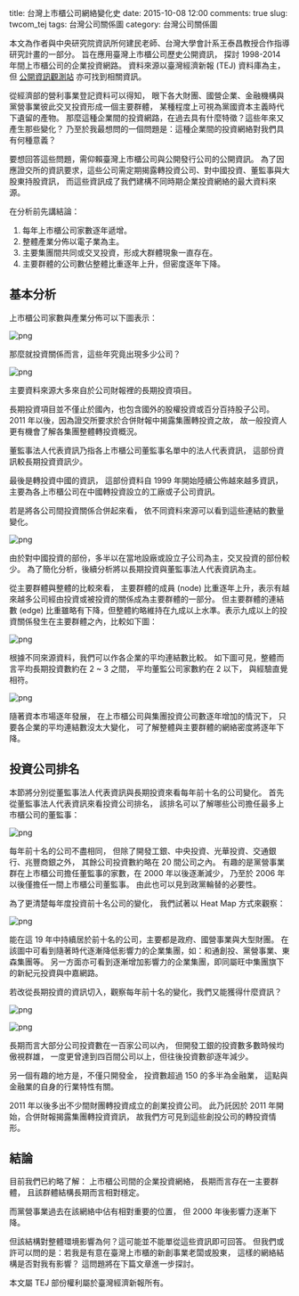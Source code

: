 title: 台灣上市櫃公司網絡變化史
date: 2015-10-08 12:00
comments: true
slug: twcom_tej
tags: 台灣公司關係圖
category: 台灣公司關係圖


本文為作者與中央研究院資訊所何建民老師、台灣大學會計系王泰昌教授合作指導研究計畫的一部分。
旨在應用臺灣上市櫃公司歷史公開資訊，
探討 1998-2014 年間上市櫃公司的企業投資網路。
資料來源以臺灣經濟新報 (TEJ) 資料庫為主，
但 <a href="http://www.mops.com.tw">公開資訊觀測站</a> 亦可找到相關資訊。

從經濟部的營利事業登記資料可以得知，
眼下各大財團、國營企業、金融機構與黨營事業彼此交叉投資形成一個主要群體，
某種程度上可視為黨國資本主義時代下遺留的產物。
那麼這種企業間的投資網路，在過去具有什麼特徵？這些年來又產生那些變化？
乃至於我最想問的一個問題是：這種企業間的投資網絡對我們具有何種意義？

要想回答這些問題，需仰賴臺灣上市櫃公司與公開發行公司的公開資訊。
為了因應證交所的資訊要求，這些公司需定期揭露轉投資公司、對中國投資、董監事與大股東持股資訊，
而這些資訊成了我們建構不同時期企業投資網絡的最大資料來源。


在分析前先講結論：

1. 每年上市櫃公司家數逐年遞增。
2. 整體產業分佈以電子業為主。
3. 主要集團間共同或交叉投資，形成大群體現象一直存在。
4. 主要群體的公司數佔整體比重逐年上升，但密度逐年下降。 


## 基本分析

上市櫃公司家數與產業分佈可以下圖表示：

![png]({filename}/images/twcom_tej_files/indNewList.png)


那麼就投資關係而言，這些年究竟出現多少公司？


![png]({filename}/images/twcom_tej_files/yrNode.png)


主要資料來源大多來自於公司財報裡的長期投資項目。

長期投資項目並不僅止於國內，也包含國外的股權投資或百分百持股子公司。
2011 年以後，因為證交所要求於合併財報中揭露集團轉投資之故，
故一般投資人更有機會了解各集團整體轉投資概況。

董監事法人代表資訊乃指各上市櫃公司董監事名單中的法人代表資訊，
這部份資訊較長期投資資訊少。

最後是轉投資中國的資訊，
這部份資料自 1999 年開始陸續公佈越來越多資訊，
主要為各上市櫃公司在中國轉投資設立的工廠或子公司資訊。


若是將各公司間投資關係合併起來看，
依不同資料來源可以看到這些連結的數量變化。

![png]({filename}/images/twcom_tej_files/yrEdge.png)


由於對中國投資的部份，多半以在當地設廠或設立子公司為主，交叉投資的部份較少。
為了簡化分析，後續分析將以長期投資與董監事法人代表資訊為主。

從主要群體與整體的比較來看，
主要群體的成員 (node) 比重逐年上升，表示有越來越多公司經由投資或被投資的關係成為主要群體的一部分。
但主要群體的連結數 (edge) 比重雖略有下降，但整體約略維持在九成以上水準。表示九成以上的投資關係發生在主要群體之內，比較如下圖：

![png]({filename}/images/twcom_tej_files/yrRatio1.png)


根據不同來源資料，我們可以作各企業的平均連結數比較。
如下圖可見，整體而言平均長期投資數約在 2 ~ 3 之間，
平均董監公司家數約在 2 以下，
與經驗直覺相符。

![png]({filename}/images/twcom_tej_files/avgdeg.source.png)


隨著資本市場逐年發展，
在上市櫃公司與集團投資公司數逐年增加的情況下，
只要各企業的平均連結數沒太大變化，
可了解整體與主要群體的網絡密度將逐年下降。


## 投資公司排名

本節將分別從董監事法人代表資訊與長期投資來看每年前十名的公司變化。
首先從董監事法人代表資訊來看投資公司排名，
該排名可以了解哪些公司擔任最多上市櫃公司的董監事：

![png]({filename}/images/twcom_tej_files/yr.out_deg1.Board.png)


每年前十名的公司不盡相同，
但除了開發工銀、中央投資、光華投資、交通銀行、兆豐商銀之外，
其餘公司投資數約略在 20 間公司之內。
有趣的是黨營事業群在上市櫃公司擔任董監事的家數，在 2000 年以後逐漸減少，
乃至於 2006 年以後僅擔任一間上市櫃公司董監事。
由此也可以見到政黨輪替的必要性。

為了更清楚每年度投資前十名公司的變化，
我們試著以 Heat Map 方式來觀察：

![png]({filename}/images/twcom_tej_files/out_deg1.mat.Board.png)


能在這 19 年中持續居於前十名的公司，主要都是政府、國營事業與大型財團。
在該圖中可看到隨著時代逐漸降低影響力的企業集團，如：和通創投、黨營事業、東森集團等。
另一方面亦可看到逐漸增加影響力的企業集團，即同屬旺中集團旗下的新紀元投資與中嘉網路。


若改從長期投資的資訊切入，觀察每年前十名的變化，我們又能獲得什麼資訊？

![png]({filename}/images/twcom_tej_files/yr.out_deg1.Ivst.png)

![png]({filename}/images/twcom_tej_files/out_deg1.mat.Ivst.png)


長期而言大部分公司投資數在一百家公司以內，
但開發工銀的投資數多數時候均傲視群雄，
一度更曾達到四百間公司以上，但往後投資數卻逐年減少。

另一個有趣的地方是，不僅只開發金，
投資數超過 150 的多半為金融業，
這點與金融業的自身的行業特性有關。

2011 年以後多出不少間財團轉投資成立的創業投資公司。
此乃託因於 2011 年開始，合併財報揭露集團轉投資資訊，
故我們方可見到這些創投公司的轉投資情形。


## 結論

目前我們已約略了解：
上市櫃公司間的企業投資網絡，
長期而言存在一主要群體，
且該群體結構長期而言相對穩定。

而黨營事業過去在該網絡中佔有相對重要的位置，
但 2000 年後影響力逐漸下降。

但該結構對整體環境影響為何？這可能並不能單從這些資訊即可回答。
但我們或許可以問的是：若我是有意在臺灣上市櫃的新創事業老闆或股東，
這樣的網絡結構是否對我有影響？
這問題將在下篇文章進一步探討。


本文屬 TEJ 部份權利屬於臺灣經濟新報所有。

